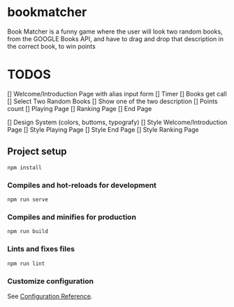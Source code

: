 # bookmatcher
Book Matcher is a funny game where the user will look two random books, from the GOOGLE
Books API, and have to drag and drop that description in the correct book, to win points


# TODOS

[] Welcome/Introduction Page with alias input form 
[] Timer
[] Books get call 
[] Select Two Random Books
[] Show one of the two description
[] Points count 
[] Playing Page
[] Ranking Page 
[] End Page 

[] Design System (colors, buttoms, typografy)
[] Style Welcome/Introduction Page
[] Style Playing Page
[] Style End Page
[] Style Ranking Page

## Project setup
```
npm install
```

### Compiles and hot-reloads for development
```
npm run serve
```

### Compiles and minifies for production
```
npm run build
```

### Lints and fixes files
```
npm run lint
```

### Customize configuration
See [Configuration Reference](https://cli.vuejs.org/config/).
